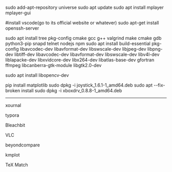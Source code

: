 sudo add-apt-repository universe
sudo apt update
sudo apt install mplayer mplayer-gui

#install vscode(go to its official website or whatever)
sudo apt-get install openssh-server

sudo apt install tree pkg-config cmake gcc g++ valgrind make cmake gdb python3-pip snapd telnet nodejs npm
sudo apt install build-essential pkg-config libavcodec-dev libavformat-dev libswscale-dev libjpeg-dev libpng-dev libtiff-dev libavcodec-dev libavformat-dev libswscale-dev libv4l-dev liblapacke-dev libxvidcore-dev libx264-dev libatlas-base-dev gfortran ffmpeg libcanberra-gtk-module libgtk2.0-dev 

sudo apt install libopencv-dev

pip install matplotlib
sudo dpkg -i joystick_1.6.1-1_amd64.deb
sudo apt --fix-broken install
sudo dpkg -i xboxdrv_0.8.8-1_amd64.deb



***

xournal

typora

Bleachbit

VLC

beyondcompare

kmplot

TeX Match